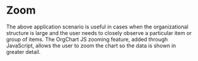 # Zoom
The above application scenario is useful in cases when the organizational structure is large and the user needs to closely observe a particular item or group of items. The OrgChart JS zooming feature, added through JavaScript, allows the user to zoom the chart so the data is shown in greater detail.

